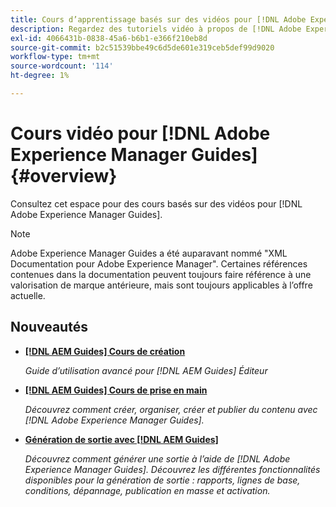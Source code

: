 ```yaml
---
title: Cours d’apprentissage basés sur des vidéos pour [!DNL Adobe Experience Manager Guides]
description: Regardez des tutoriels vidéo à propos de [!DNL Adobe Experience Manager Guides], AEM module complémentaire XML, AEM module externe XML, AEM DoX et Dox.
exl-id: 4066431b-0838-45a6-b6b1-e366f210eb8d
source-git-commit: b2c51539bbe49c6d5de601e319ceb5def99d9020
workflow-type: tm+mt
source-wordcount: '114'
ht-degree: 1%

---
```


# Cours vidéo pour [!DNL Adobe Experience Manager Guides] {#overview}

Consultez cet espace pour des cours basés sur des vidéos pour [!DNL Adobe Experience Manager Guides].

>[!NOTE]
> 
> Adobe Experience Manager Guides a été auparavant nommé &quot;XML Documentation pour Adobe Experience Manager&quot;. Certaines références contenues dans la documentation peuvent toujours faire référence à une valorisation de marque antérieure, mais sont toujours applicables à l’offre actuelle.

## Nouveautés

* **[[!DNL AEM Guides] Cours de création](course-3/overview.md)**

   *Guide d’utilisation avancé pour [!DNL AEM Guides] Éditeur*

* **[[!DNL AEM Guides] Cours de prise en main](course-1/overview.md)**

   *Découvrez comment créer, organiser, créer et publier du contenu avec [!DNL Adobe Experience Manager Guides].*

* **[Génération de sortie avec [!DNL AEM Guides]](course-2/overview.md)**

   *Découvrez comment générer une sortie à l’aide de [!DNL Adobe Experience Manager Guides]. Découvrez les différentes fonctionnalités disponibles pour la génération de sortie : rapports, lignes de base, conditions, dépannage, publication en masse et activation.*
